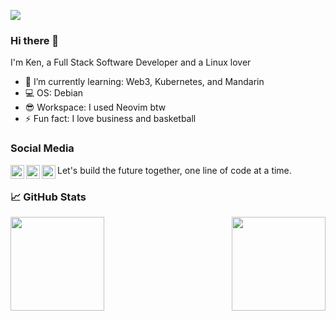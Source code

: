 ![](https://komarev.com/ghpvc/?username=imkurosaki)

### Hi there 👋

I'm Ken, a Full Stack Software Developer and a Linux lover

- 🌱 I’m currently learning: Web3, Kubernetes, and Mandarin
- 💻 OS: Debian
- 😎 Workspace: I used Neovim btw
- ⚡ Fun fact: I love business and basketball

### Social Media
Let's build the future together, one line of code at a time.
[<img align="left" alt="Twitter" width="22px" src="https://cdn.jsdelivr.net/npm/simple-icons@v3/icons/twitter.svg" style="fill:#1DA1F2;" />][twitter]
[<img align="left" alt="LinkedIn" width="22px" src="https://cdn.jsdelivr.net/npm/simple-icons@v3/icons/linkedin.svg" style="fill:#0077B5;" />][linkedin]
[<img align="left" alt="LeetCode" width="22px" src="https://cdn.jsdelivr.net/npm/simple-icons@v3/icons/leetcode.svg" style="fill:#F89F1B;" />][leetcode]


### &#x1f4c8; GitHub Stats
<div style="display: flex; gap: 20px; justify-content: space-between; align-items: flex-start;">
    <img src="https://github-readme-stats.vercel.app/api?username=imkurosaki&show_icons=true&theme=transparent" height="150px" />
    <a href="https://git.io/streak-stats">
        <img src="https://streak-stats.demolab.com?user=imkurosaki&theme=rising-sun&date_format=%5BY%20%5DM%20j&card_width=500&border=EBB502" height="150px" />
    </a>
</div>

[twitter]: https://x.com/kurosaki22_ken
[linkedin]: https://www.linkedin.com/in/kean-de-la-serna-b7a182260
[leetcode]: https://leetcode.com/u/imKeanSerna/

